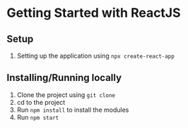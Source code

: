 # Getting Started with ReactJS

## Setup

1. Setting up the application using `npx create-react-app`

## Installing/Running locally

1. Clone the project using `git clone`
2. cd to the project
3. Run `npm install` to install the modules
4. Run `npm start`
